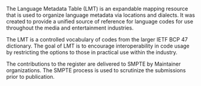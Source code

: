 The Language Metadata Table (LMT) is an expandable mapping resource that is used to organize language metadata via locations and dialects. It was created to provide a unified source of reference for language codes for use throughout the media and entertainment industries.

The LMT is a controlled vocabulary of codes from the larger IETF BCP 47 dictionary. The goal of LMT is to encourage interoperability in code usage by restricting the options to those in practical use within the industry.

The contributions to the register are delivered to SMPTE by Maintainer organizations. The SMPTE process is used to scrutinize the submissions prior to publication.
